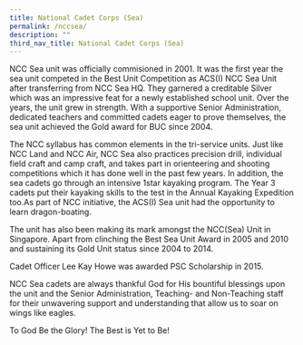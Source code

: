 ```yaml
---
title: National Cadet Corps (Sea)
permalink: /nccsea/
description: ""
third_nav_title: National Cadet Corps (Sea)
---
```

NCC Sea unit was officially commisioned in 2001. It was the first year the sea unit competed in the Best Unit Competition as ACS(I) NCC Sea Unit after transferring from NCC Sea HQ. They garnered a creditable Silver which was an impressive feat for a newly established school unit. Over the years, the unit grew in strength. With a supportive Senior Administration, dedicated teachers and committed cadets eager to prove themselves, the sea unit achieved the Gold award for BUC since 2004.

The NCC syllabus has common elements in the tri-service units. Just like NCC Land and NCC Air, NCC Sea also practices precision drill, individual field craft and camp craft, and takes part in orienteering and shooting competitions which it has done well in the past few years. In addition, the sea cadets go through an intensive 1star kayaking program. The Year 3 cadets put their kayaking skills to the test in the Annual Kayaking Expedition too.As part of NCC initiative, the ACS(I) Sea unit had the opportunity to learn dragon-boating.

The unit has also been making its mark amongst the NCC(Sea) Unit in Singapore. Apart from clinching the Best Sea Unit Award in 2005 and 2010 and sustaining its Gold Unit status since 2004 to 2014.

Cadet Officer Lee Kay Howe was awarded PSC Scholarship in 2015.

NCC Sea cadets are always thankful God for His bountiful blessings upon the unit and the Senior Administration, Teaching- and Non-Teaching staff for their unwavering support and understanding that allow us to soar on wings like eagles.

To God Be the Glory! The Best is Yet to Be!